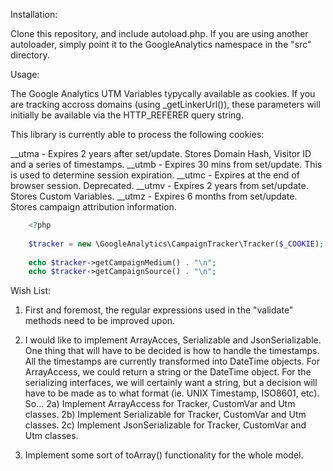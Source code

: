 Installation:

Clone this repository, and include autoload.php.  If you are using another 
autoloader, simply point it to the GoogleAnalytics namespace in the "src"
directory.

Usage:

The Google Analytics UTM Variables typycally available as cookies.  If you are tracking accross domains (using _getLinkerUrl()), these parameters will initially be available via the HTTP_REFERER query string.

This library is currently able to process the following cookies:

__utma - Expires 2 years after set/update.  Stores Domain Hash, Visitor ID and a series of timestamps.
__utmb - Expires 30 mins from set/update.  This is used to determine session expiration.
__utmc - Expires at the end of browser session.  Deprecated.
__utmv - Expires 2 years from set/update.  Stores Custom Variables.
__utmz - Expires 6 months from set/update.  Stores campaign attribution information.

```php
    <?php
    
    $tracker = new \GoogleAnalytics\CampaignTracker\Tracker($_COOKIE);
    
    echo $tracker->getCampaignMedium() . "\n";
    echo $tracker->getCampaignSource() . "\n";
```

Wish List:

1)  First and foremost, the regular expressions used in the "validate" methods 
need to be improved upon.

2)  I would like to implement ArrayAcces, Serializable and JsonSerializable. 
One thing that will have to be decided is how to handle the timestamps.  
All the timestamps are currently transformed into DateTime objects.  For 
ArrayAccess, we could return a string or the DateTime object.  For the 
serializing interfaces, we will certainly want a string, but a decision 
will have to be made as to what format (ie. UNIX Timestamp, ISO8601, etc).
So...
   2a)  Implement ArrayAccess for Tracker, CustomVar and Utm classes.
   2b)  Implement Serializable for Tracker, CustomVar and Utm classes.
   2c)  Implement JsonSerializable for Tracker, CustomVar and Utm classes.

3)  Implement some sort of toArray() functionality for the whole model.
